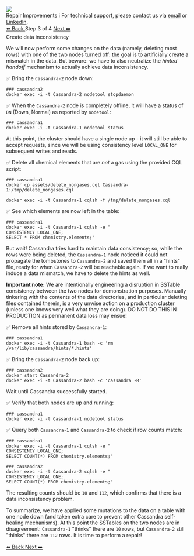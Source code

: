<!-- TOP -->
<div class="top">
  <img class="scenario-academy-logo" src="https://datastax-academy.github.io/katapod-shared-assets/images/ds-academy-2023.svg" />
  <div class="scenario-title-section">
    <span class="scenario-title">Repair Improvements</span>
    <span class="scenario-subtitle">ℹ️ For technical support, please contact us via <a href="mailto:aleksandr.volochnev@datastax.com">email</a> or <a href="https://dtsx.io/aleks">LinkedIn</a>.</span> 
  </div>
</div>

<!-- NAVIGATION -->
<div id="navigation-top" class="navigation-top">
 <a href='command:katapod.loadPage?[{"step":"step2"}]' 
   class="btn btn-dark navigation-top-left">⬅️ Back
 </a>
<span class="step-count"> Step 3 of 4</span>
 <a href='command:katapod.loadPage?[{"step":"step4"}]' 
    class="btn btn-dark navigation-top-right">Next ➡️
  </a>
</div>

<!-- CONTENT -->

<div class="step-title">Create data inconsistency</div>

We will now perform some changes on the data (namely, deleting most rows)
with one of the two nodes turned off: the goal is to artificially create
a mismatch in the data. But beware: we have to also neutralize the
_hinted handoff_ mechanism to actually achieve data inconsistency.

✅ Bring the `Cassandra-2` node down:
```
### cassandra2
docker exec -i -t Cassandra-2 nodetool stopdaemon
```

✅ When the `Cassandra-2` node is completely offline, it will have a status of `DN` (Down, Normal)
as reported by `nodetool`:
```
### cassandra1
docker exec -i -t Cassandra-1 nodetool status
```

At this point, the cluster should have a single node up - it will still be able
to accept requests, since we will be using consistency level `LOCAL_ONE` for subsequent writes and reads.

✅ Delete all chemical elements that are _not_ a gas using the provided CQL script:
```
### cassandra1
docker cp assets/delete_nongases.cql Cassandra-1:/tmp/delete_nongases.cql

docker exec -i -t Cassandra-1 cqlsh -f /tmp/delete_nongases.cql
```

✅ See which elements are now left in the table:
```
### cassandra1
docker exec -i -t Cassandra-1 cqlsh -e "
CONSISTENCY LOCAL_ONE;
SELECT * FROM chemistry.elements;"
```

But wait! Cassandra tries hard to maintain data consistency; so,
while the rows were being deleted, the `Cassandra-1` node noticed it could not propagate
the tombstones to `Cassandra-2` and saved them all in a "hints" file, ready for
when `Cassandra-2` will be reachable again. If we want to really induce a data mismatch,
we have to delete the hints as well.

**Important note:** We are intentionally engineering a disruption in
SSTable consistency between the two nodes for demonstration purposes.
Manually tinkering with the contents of the data directories, and in particular
deleting files contained therein, is a very unwise action on a production
cluster (unless one knows very well what they are doing). DO NOT DO THIS
IN PRODUCTION as permanent data loss may ensue!

✅ Remove all hints stored by `Cassandra-1`:
```
### cassandra1
docker exec -i -t Cassandra-1 bash -c 'rm /var/lib/cassandra/hints/*.hints'
```

✅ Bring the `Cassandra-2` node back up:
```
### cassandra2
docker start Cassandra-2
docker exec -i -t Cassandra-2 bash -c 'cassandra -R'
```

Wait until Cassandra successfully started.

✅ Verify that both nodes are up and running:
```
### cassandra1
docker exec -i -t Cassandra-1 nodetool status
```

✅ Query both `Cassandra-1` and `Cassandra-2` to check if row counts match:
```
### cassandra1
docker exec -i -t Cassandra-1 cqlsh -e "
CONSISTENCY LOCAL_ONE;
SELECT COUNT(*) FROM chemistry.elements;"
```
```
### cassandra2
docker exec -i -t Cassandra-2 cqlsh -e "
CONSISTENCY LOCAL_ONE;
SELECT COUNT(*) FROM chemistry.elements;"
```

The resulting counts should be `10` and `112`, which confirms that there is a data inconsistency problem.

To summarize, we have applied some mutations to the data on a table with one node
down (and taken extra care to prevent other Cassandra self-healing mechanisms).
At this point the SSTables on the two nodes are in disagreement: `Cassandra-1`
"thinks" there are `10` rows, but `Cassandra-2` still "thinks" there are `112` rows.
It is time to perform a repair!

<!-- NAVIGATION -->
<div id="navigation-bottom" class="navigation-bottom">
 <a href='command:katapod.loadPage?[{"step":"step2"}]'
   class="btn btn-dark navigation-bottom-left">⬅️ Back
 </a>
 <a href='command:katapod.loadPage?[{"step":"step4"}]'
    class="btn btn-dark navigation-bottom-right">Next ➡️
  </a>
</div>
